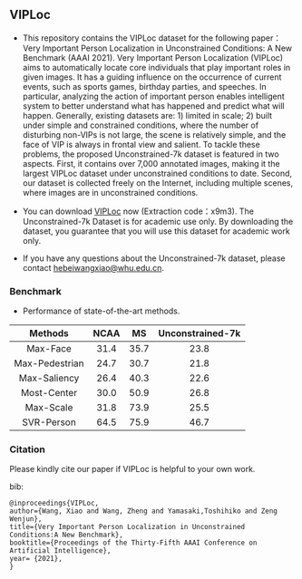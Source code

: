 ## VIPLoc

- This repository contains the VIPLoc dataset for the following paper：Very Important Person Localization in Unconstrained Conditions: A New Benchmark (AAAI 2021). Very Important Person Localization (VIPLoc) aims to automatically locate core individuals that play important roles in given images. It has a guiding influence on the occurrence of current events, such as sports games, birthday parties, and speeches. In particular, analyzing the action of important person enables intelligent system to better understand what has happened and predict what will happen. Generally, existing datasets are: 1) limited in scale; 2) built under simple and constrained conditions, where the number of disturbing non-VIPs is not large, the scene is relatively simple, and the face of VIP is always in frontal view and salient. To tackle these problems, the proposed Unconstrained-7k dataset is featured in two aspects. First, it contains over 7,000 annotated images, making it the largest VIPLoc dataset under unconstrained conditions to date. Second, our dataset is collected freely on the Internet, including multiple scenes, where images are in unconstrained conditions.  

- You can download [VIPLoc](https://pan.baidu.com/s/13MzNv7BiarpF3uK9TQ6YDg) now (Extraction code：x9m3). The Unconstrained-7k Dataset is for academic use only. By downloading the dataset, you guarantee that you will use this dataset for academic work only.


- If you have any questions about the Unconstrained-7k dataset, please contact hebeiwangxiao@whu.edu.cn.

### **Benchmark**

- Performance of state-of-the-art methods.

|  Methods   | NCAA  | MS  |Unconstrained-7k|
|  :----:  | :----:  | :----:  | :----:  |
| Max-Face  | 31.4 | 35.7 | 23.8 |
| Max-Pedestrian  | 24.7 | 30.7 | 21.8 |
| Max-Saliency  | 26.4| 40.3 | 22.6 |
| Most-Center  | 30.0 | 50.9 | 26.8 |
| Max-Scale  | 31.8 | 73.9 | 25.5 |
| SVR-Person | 64.5 |75.9 | 46.7 |


### **Citation**
Please kindly cite our paper if VIPLoc is helpful to your own work.

bib:

    @inproceedings{VIPLoc,
    author={Wang, Xiao and Wang, Zheng and Yamasaki,Toshihiko and Zeng Wenjun},
    title={Very Important Person Localization in Unconstrained Conditions:A New Benchmark}, 
    booktitle={Proceedings of the Thirty-Fifth AAAI Conference on Artificial Intelligence},
    year= {2021},
    }

